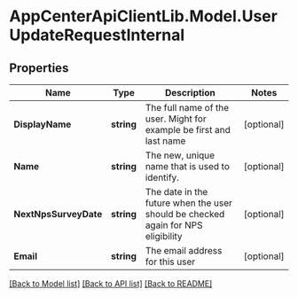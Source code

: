 # AppCenterApiClientLib.Model.UserUpdateRequestInternal
## Properties

Name | Type | Description | Notes
------------ | ------------- | ------------- | -------------
**DisplayName** | **string** | The full name of the user. Might for example be first and last name | [optional] 
**Name** | **string** | The new, unique name that is used to identify. | [optional] 
**NextNpsSurveyDate** | **string** | The date in the future when the user should be checked again for NPS eligibility | [optional] 
**Email** | **string** | The email address for this user | [optional] 

[[Back to Model list]](../README.md#documentation-for-models) [[Back to API list]](../README.md#documentation-for-api-endpoints) [[Back to README]](../README.md)

